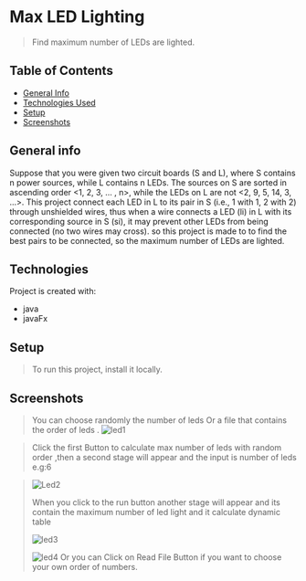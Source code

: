
  # Max LED Lighting
  >Find maximum number of LEDs are lighted.
  ## Table of Contents
* [General Info](#general-information)
* [Technologies Used](#technologies-used)
* [Setup](#setup)
* [Screenshots](#screenshots)

## General info
Suppose that you were given two circuit boards (S and L), where S contains n power sources, while L contains n
LEDs. The sources on S are sorted in ascending order <1, 2, 3, … , n>, while the LEDs on L are not <2, 9, 5, 14, 3, 
…>. This project connect each LED in L to its pair in S (i.e., 1 with 1, 2 with 2) through unshielded wires, 
thus when a wire connects a LED (li) in L with its corresponding source in S (si), it may prevent other LEDs from 
being connected (no two wires may cross).
so this project is made to to find the best pairs to be connected, so the maximum number of LEDs are lighted.
## Technologies
Project is created with:
* java
* javaFx
## Setup
>To run this project, install it locally.
## Screenshots
>You can choose randomly the number of leds Or  a file that contains the order of leds .
>![led1](https://user-images.githubusercontent.com/86316644/157325623-9fc647be-f201-4567-9aa6-85b3bb704590.PNG)

>Click the first Button to calculate max number of leds with random order ,then a second stage will appear and the input is number of leds e.g:6

>![Led2](https://user-images.githubusercontent.com/86316644/157326656-cd759819-7647-420b-b8c1-83e09752c822.PNG)
>
>When you click to the run button another stage will appear and its contain the maximum number of led light and it calculate dynamic table 
>
>![led3](https://user-images.githubusercontent.com/86316644/157327125-3c8af092-4bda-422e-9354-2cf54943a4fa.PNG)
>
>![led4](https://user-images.githubusercontent.com/86316644/157327139-9514d039-a98c-4e47-b225-1214909aa194.PNG)
>Or you can Click on Read File Button if you want to choose your own order of numbers.


